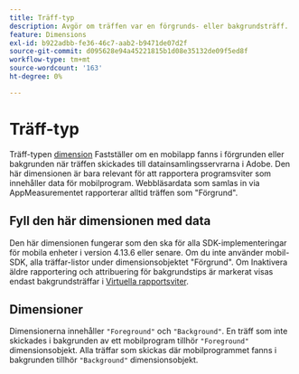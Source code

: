 ```yaml
---
title: Träff-typ
description: Avgör om träffen var en förgrunds- eller bakgrundsträff.
feature: Dimensions
exl-id: b922adbb-fe36-46c7-aab2-b9471de07d2f
source-git-commit: d095628e94a45221815b1d08e35132de09f5ed8f
workflow-type: tm+mt
source-wordcount: '163'
ht-degree: 0%

---
```


# Träff-typ

Träff-typen [dimension](overview.md) Fastställer om en mobilapp fanns i förgrunden eller bakgrunden när träffen skickades till datainsamlingsservrarna i Adobe. Den här dimensionen är bara relevant för att rapportera programsviter som innehåller data för mobilprogram. Webbläsardata som samlas in via AppMeasurementet rapporterar alltid träffen som &quot;Förgrund&quot;.

## Fyll den här dimensionen med data

Den här dimensionen fungerar som den ska för alla SDK-implementeringar för mobila enheter i version 4.13.6 eller senare. Om du inte använder mobil-SDK, alla träffar-listor under dimensionsobjektet &quot;Förgrund&quot;. Om Inaktivera äldre rapportering och attribuering för bakgrundstips är markerat visas endast bakgrundsträffar i [Virtuella rapportsviter](../vrs/vrs-mobile-visit-processing.md).

## Dimensioner

Dimensionerna innehåller `"Foreground"` och `"Background"`. En träff som inte skickades i bakgrunden av ett mobilprogram tillhör `"Foreground"` dimensionsobjekt. Alla träffar som skickas där mobilprogrammet fanns i bakgrunden tillhör `"Background"` dimensionsobjekt.
